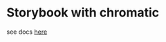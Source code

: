 # Storybook with chromatic

see docs [here]('https://www.chromatic.com/build?appId=654bf34dd02bb8e8173b1a18&number=1')
